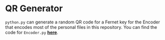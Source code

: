 # QR Generator

`python.py` can generate a random QR code for a Fernet key for the Encoder that encodes most of the personal files in this repository. You can find the code for `Encoder.py` **[here](https://github.com/Abhinav-Kamatamu/Abhi/tree/master/Diary)**.